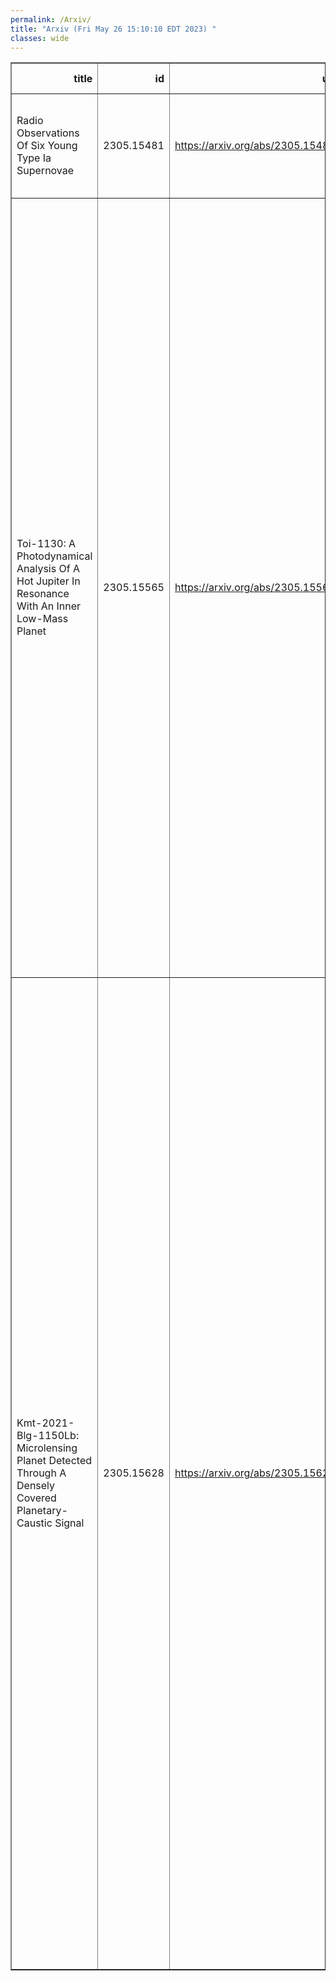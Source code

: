 ```yaml
---
permalink: /Arxiv/
title: "Arxiv (Fri May 26 15:10:10 EDT 2023) "
classes: wide
---
```

<table border="1" class="dataframe">
  <thead>
    <tr style="text-align: right;">
      <th>title</th>
      <th>id</th>
      <th>url</th>
      <th>authors</th>
      <th>Local Authors</th>
    </tr>
  </thead>
  <tbody>
    <tr>
      <td>Radio Observations Of Six Young Type Ia Supernovae</td>
      <td>2305.15481</td>
      <td><a href="https://arxiv.org/abs/2305.15481" target="_blank">https://arxiv.org/abs/2305.15481</a></td>
      <td>C. E. Harris, Sumit K. Sarbadhicary, L. Chomiuk, Anthony L. Piro, D. J. Sand, S. Valenti</td>
      <td>Sumit Sarbadhicary</td>
    </tr>
    <tr>
      <td>Toi-1130: A Photodynamical Analysis Of A Hot Jupiter In Resonance With   An Inner Low-Mass Planet</td>
      <td>2305.15565</td>
      <td><a href="https://arxiv.org/abs/2305.15565" target="_blank">https://arxiv.org/abs/2305.15565</a></td>
      <td>J. Korth, D. Gandolfi, J. Šubjak, S. Howard, S. Ataiee, K. A. Collins, S. N. Quinn, A. J. Mustill, T. Guillot, N. Lodieu, A. M. S. Smith, M. Esposito, F. Rodler, A. Muresan, L. Abe, S. H. Albrecht, A. Alqasim, K. Barkaoui, P. G. Beck, C. J. Burke, R. P. Butler, D. M. Conti, K. I. Collins, J. D. Crane, F. Dai, H. J. Deeg, P. Evans, S. Grziwa, A. P. Hatzes, T. Hirano, K. Horne, C. X. Huang, J. M. Jenkins, P. Kabáth, J. F. Kielkopf, E. Knudstrup, D. W. Latham, J. Livingston, R. Luque, S. Mathur, F. Murgas, H. L. M. Osborne, E. Pallé, C. M. Persson, J. E. Rodriguez, M. Rose, P. Rowden, R. P. Schwarz, S. Seager, L. M. Serrano, L. Sha, S. A. Shectman, A. Shporer, G. Srdoc, C. Stockdale, T. G. Tan, J. K. Teske, V. Van Eylen, A. Vanderburg, R. Vanderspek, S. X. Wang, J. N. Winn</td>
      <td>Jennifer Rodriguez, Smita Mathur</td>
    </tr>
    <tr>
      <td>Kmt-2021-Blg-1150Lb: Microlensing Planet Detected Through A Densely   Covered Planetary-Caustic Signal</td>
      <td>2305.15628</td>
      <td><a href="https://arxiv.org/abs/2305.15628" target="_blank">https://arxiv.org/abs/2305.15628</a></td>
      <td>Cheongho Han, Youn Kil Jung, Ian A. Bond, Andrew Gould, Sun-Ju Chung, Michael D. Albrow, Kyu-Ha Hwang, Yoon-Hyun Ryu, In-Gu Shin, Yossi Shvartzvald, Hongjing Yang, Jennifer C. Yee, Weicheng Zang, Sang-Mok Cha, Doeon Kim, Dong-Jin Kim, Seung-Lee Kim, Chung-Uk Lee, Dong-Joo Lee, Yongseok Lee, Byeong-Gon Park, Richard W. Pogge, Fumio Abe, Richard Barry, David P. Bennett, Aparna Bhattacharya, Hirosame Fujii, Akihiko Fukui, Ryusei Hamada, Yuki Hirao, Stela Ishitani Silva, Yoshitaka Itow, Rintaro Kirikawa, Iona Kondo, Naoki Koshimoto, Yutaka Matsubara, Sho Matsumoto, Shota Miyazaki, Yasushi Muraki, Arisa Okamura, Greg Olmschenk, Clément Ranc, Nicholas J. Rattenbury, Yuki Satoh, Takahiro Sumi, Daisuke Suzuki, Taiga Toda, Mio Tomoyoshi, Paul J. Tristram, Aikaterini Vandorou, Hibiki Yama, Kansuke Yamashita</td>
      <td>Andrew Gould, Richard Pogge</td>
    </tr>
  </tbody>
</table>